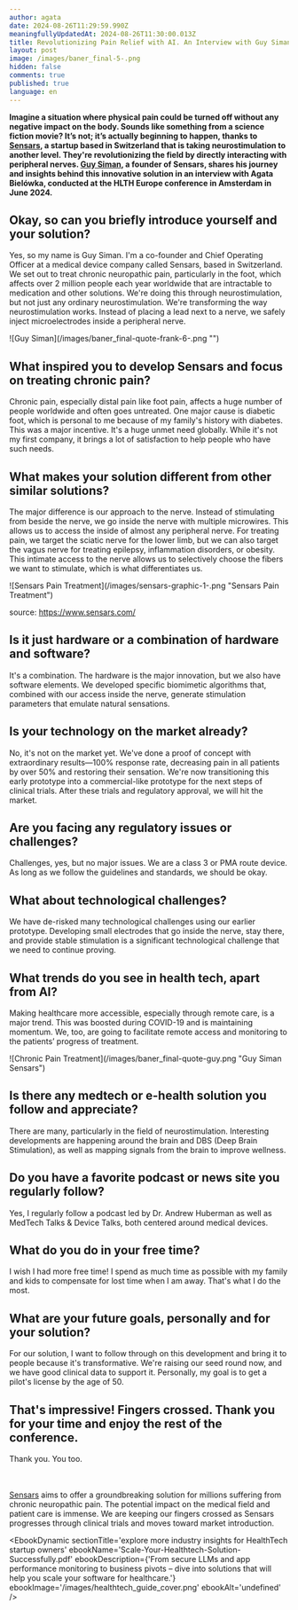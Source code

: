 ```yaml
---
author: agata
date: 2024-08-26T11:29:59.990Z
meaningfullyUpdatedAt: 2024-08-26T11:30:00.013Z
title: Revolutionizing Pain Relief with AI. An Interview with Guy Siman of Sensars
layout: post
image: /images/baner_final-5-.png
hidden: false
comments: true
published: true
language: en
---
```

**Imagine a situation where physical pain could be turned off without any negative impact on the body. Sounds like something from a science fiction movie? It’s not; it’s actually beginning to happen, thanks to [Sensars](https://www.sensars.com/), a startup based in Switzerland that is taking neurostimulation to another level. They're revolutionizing the field by directly interacting with peripheral nerves. [Guy Siman](https://www.linkedin.com/in/guy-siman-66bb1b1/), a founder of Sensars, shares his journey and insights behind this innovative solution in an interview with Agata Bielówka, conducted at the HLTH Europe conference in Amsterdam in June 2024.**

## Okay, so can you briefly introduce yourself and your solution?

Yes, so my name is Guy Siman. I'm a co-founder and Chief Operating Officer at a medical device company called Sensars, based in Switzerland. We set out to treat chronic neuropathic pain, particularly in the foot, which affects over 2 million people each year worldwide that are intractable to medication and other solutions. We're doing this through neurostimulation, but not just any ordinary neurostimulation. We're transforming the way neurostimulation works. Instead of placing a lead next to a nerve, we safely inject microelectrodes inside a peripheral nerve.



<div className="image">![Guy Siman](/images/baner_final-quote-frank-6-.png "")</div>



## What inspired you to develop Sensars and focus on treating chronic pain?

Chronic pain, especially distal pain like foot pain, affects a huge number of people worldwide and often goes untreated. One major cause is diabetic foot, which is personal to me because of my family's history with diabetes. This was a major incentive. It's a huge unmet need globally. While it's not my first company, it brings a lot of satisfaction to help people who have such needs.

## What makes your solution different from other similar solutions?

The major difference is our approach to the nerve. Instead of stimulating from beside the nerve, we go inside the nerve with multiple microwires. This allows us to access the inside of almost any peripheral nerve. For treating pain, we target the sciatic nerve for the lower limb, but we can also target the vagus nerve for treating epilepsy, inflammation disorders, or obesity. This intimate access to the nerve allows us to selectively choose the fibers we want to stimulate, which is what differentiates us.

<div className="image">![Sensars Pain Treatment](/images/sensars-graphic-1-.png "Sensars Pain Treatment")</div>

source: https://www.sensars.com/

## Is it just hardware or a combination of hardware and software?

It's a combination. The hardware is the major innovation, but we also have software elements. We developed specific biomimetic algorithms that, combined with our access inside the nerve, generate stimulation parameters that emulate natural sensations.

## Is your technology on the market already?

No, it's not on the market yet. We've done a proof of concept with extraordinary results—100% response rate, decreasing pain in all patients by over 50% and restoring their sensation. We're now transitioning this early prototype into a commercial-like prototype for the next steps of clinical trials. After these trials and regulatory approval, we will hit the market.

## Are you facing any regulatory issues or challenges?

Challenges, yes, but no major issues. We are a class 3 or PMA route device. As long as we follow the guidelines and standards, we should be okay.

## What about technological challenges?

We have de-risked many technological challenges using our earlier prototype. Developing small electrodes that go inside the nerve, stay there, and provide stable stimulation is a significant technological challenge that we need to continue proving.

## What trends do you see in health tech, apart from AI?

Making healthcare more accessible, especially through remote care, is a major trend. This was boosted during COVID-19 and is maintaining momentum. We, too, are going to facilitate remote access and monitoring to the patients’ progress of treatment.



<div className="image">![Chronic Pain Treatment](/images/baner_final-quote-guy.png "Guy Siman Sensars")</div>



## Is there any medtech or e-health solution you follow and appreciate?

There are many, particularly in the field of neurostimulation. Interesting developments are happening around the brain and DBS (Deep Brain Stimulation), as well as mapping signals from the brain to improve wellness.

## Do you have a favorite podcast or news site you regularly follow?

Yes, I regularly follow a podcast led by Dr. Andrew Huberman as well as MedTech Talks & Device Talks, both centered around medical devices.

## What do you do in your free time?

I wish I had more free time! I spend as much time as possible with my family and kids to compensate for lost time when I am away. That's what I do the most.

## What are your future goals, personally and for your solution?

For our solution, I want to follow through on this development and bring it to people because it's transformative. We're raising our seed round now, and we have good clinical data to support it. Personally, my goal is to get a pilot's license by the age of 50.

## That's impressive! Fingers crossed. Thank you for your time and enjoy the rest of the conference.

Thank you. You too.

\
\
[Sensars](https://www.sensars.com/) aims to offer a groundbreaking solution for millions suffering from chronic neuropathic pain. The potential impact on the medical field and patient care is immense. We are keeping our fingers crossed as Sensars progresses through clinical trials and moves toward market introduction.



<EbookDynamic sectionTitle='explore more industry insights for HealthTech startup owners' ebookName='Scale-Your-Healthtech-Solution-Successfully.pdf' ebookDescription={'From secure LLMs and app performance monitoring to business pivots – dive into solutions that will help you scale your software for healthcare.'} ebookImage='/images/healthtech_guide_cover.png' ebookAlt='undefined' />
